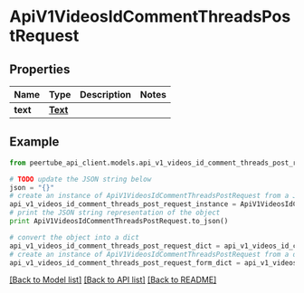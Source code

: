 # ApiV1VideosIdCommentThreadsPostRequest


## Properties
Name | Type | Description | Notes
------------ | ------------- | ------------- | -------------
**text** | [**Text**](Text.md) |  | 

## Example

```python
from peertube_api_client.models.api_v1_videos_id_comment_threads_post_request import ApiV1VideosIdCommentThreadsPostRequest

# TODO update the JSON string below
json = "{}"
# create an instance of ApiV1VideosIdCommentThreadsPostRequest from a JSON string
api_v1_videos_id_comment_threads_post_request_instance = ApiV1VideosIdCommentThreadsPostRequest.from_json(json)
# print the JSON string representation of the object
print ApiV1VideosIdCommentThreadsPostRequest.to_json()

# convert the object into a dict
api_v1_videos_id_comment_threads_post_request_dict = api_v1_videos_id_comment_threads_post_request_instance.to_dict()
# create an instance of ApiV1VideosIdCommentThreadsPostRequest from a dict
api_v1_videos_id_comment_threads_post_request_form_dict = api_v1_videos_id_comment_threads_post_request.from_dict(api_v1_videos_id_comment_threads_post_request_dict)
```
[[Back to Model list]](../README.md#documentation-for-models) [[Back to API list]](../README.md#documentation-for-api-endpoints) [[Back to README]](../README.md)


